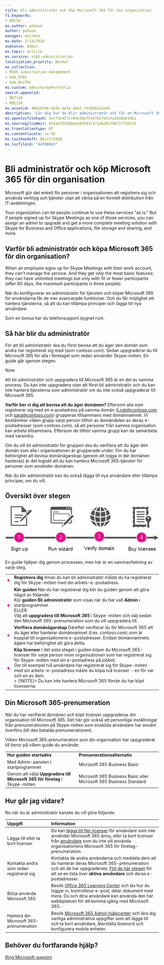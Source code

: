 ```yaml
---
title: Bli administratör och köp Microsoft 365 för din organisation
f1.keywords:
- NOCSH
ms.author: pebaum
author: pebaum
manager: mnirkhe
ms.date: 2/14/2018
audience: Admin
ms.topic: article
ms.service: o365-administration
localization_priority: Normal
ms.collection:
- M365-subscription-management
- Adm_O365
- Adm_NonTOC
ms.custom: AdminSurgePortfolio
search.appverid:
- MET150
- MOE150
ms.assetid: 48b26596-9e5b-4e5a-a64f-7430eb2a1e45
description: 'Lär dig hur du blir administratör och får en Microsoft 365-prenumeration för din organisation. '
ms.openlocfilehash: 5ecfde457cc04e28ef544701fe623a53a8e610b1
ms.sourcegitcommit: 659adf65d88ee44f643c471e6202396f1ffb6576
ms.translationtype: MT
ms.contentlocale: sv-SE
ms.lasthandoff: 06/17/2020
ms.locfileid: "44780043"
---
```

# <a name="become-the-admin-and-purchase-microsoft-365-for-your-organization"></a>Bli administratör och köp Microsoft 365 för din organisation

Microsoft gör det enkelt för personer i organisationen att registrera sig och använda verktyg och tjänster utan att vänta på en formell distribution från IT-avdelningen.
  
Your organization can let people continue to use these services "as is." But if people signed up for Skype Meetings as one of those services, you can assign an admin to upgrade and get a more complete meeting solution with Skype for Business and Office applications, file storage and sharing, and more.
  
## <a name="why-become-the-admin-and-buy-microsoft-365-for-your-organization"></a>Varför bli administratör och köpa Microsoft 365 för din organisation?

When an employee signs up for Skype Meetings with their work account, they can't manage the service. And they get only the most basic features: they can have unlimited meetings but only with 10 or fewer participants (after 60 days, the maximum participants is three people). 
  
När du konfigurerar en administratör för tjänsten och köper Microsoft 365 för användarna får de mer avancerade funktioner. Och du får möjlighet att hantera tjänsterna, så att du kan tillämpa principer och lägga till nya användare.
  
Som en bonus har du telefonsupport dygnet runt.
  
## <a name="how-to-become-the-admin"></a>Så här blir du administratör

För att bli administratör ska du först bevisa att du äger den domän som andra har registrerat sig med (som contoso.com). Sedan uppgraderar du till Microsoft 365 för alla i företaget som redan använder Skype-möten. En guide går igenom stegen.
  
> [!NOTE]
> Att bli administratör och uppgradera till Microsoft 365 är en del av samma process. Du kan inte uppgradera utan att först bli administratör och du kan inte hantera tjänsterna som administratör om du inte också uppgraderar till Microsoft 365. 
  
 **Varför ber vi dig att bevisa att du äger domänen?** Eftersom alla som registrerar sig med en e-postadress på samma domän (t.rob@contoso.com och sara@contoso.com) grupperas tillsammans med domännamnet. Vi bestämmer vilken grupp varje person tillhör av domändelen av deras e-postadresser (som contoso.com), så att personer från samma organisation kan arbeta tillsammans. Eftersom de tillhör samma grupp kan de samarbeta med varandra.
  
Om du vill bli administratör för gruppen ska du verifiera att du äger den domän som alla i organisationen är grupperade under. Om du har behörighet att bevisa domänägarskap (genom att logga in där domänen hanteras) är det logiskt att du kan hantera Microsoft 365-tjänster för personer som använder domänen.
  
När du blir administratör kan du också lägga till nya användare eller tillämpa principer, om du vill.
  
## <a name="overview-of-the-steps"></a>Översikt över stegen

![Hög nivå bild av de faser som är inblandade med att bli administratör och köpa Microsoft 365.](../../media/1ee46aff-dccb-4bfd-abb3-811a616009af.png)
  
En guide hjälper dig genom processen, men här är en sammanfattning av varje steg.
  
|||
|:-----|:-----|
|![Nummer ett i en rosa cirkel](../../media/a4da261d-2516-48c5-b58a-9c452b9086b8.png)|**Registrera dig** Innan du kan bli administratör måste du ha registrerat dig för Skype-möten med din arbets-e-postadress.  <br/> |
|![Nummer två i en rosa cirkel.](../../media/de3c1ab4-4f01-4026-b1ba-3265bdb32a89.png)|**Kör guiden** När du har registrerat dig kör du guiden genom att göra något av följande:  <br/>  Kör **guiden Bli administratör** som visas när du har valt **Admin** i startprogrammet .  <br/>  ELLER  <br/>  Välj att **uppgradera till Microsoft 365** i Skype-möten och välj sedan den Microsoft 365-prenumeration som du vill uppgradera till.  <br/> |
|![Nummer tre i en rosa cirkel.](../../media/60fa378c-6ac1-4cbd-a782-2fa7ca619dc6.png)|**Verifiera domänägarskap** Därefter verifierar du för Microsoft 365 att du äger eller hanterar domännamnet (t.ex. contoso.com) som är kopplat till organisationens e-postadresser. Endast domännamnets ägare har behörighet att göra detta.  <br/> |
|![Nummer 4 i en rosa cirkel.](../../media/1a0ff2ce-0942-405a-94e3-9bfeb1e5059e.png)|**Köp licenser** I det sista steget i guiden köper du Microsoft 365-licenser för varje person inom organisationen som har registrerat sig för Skype-möten med sin e-postadress på jobbet.  <br/> Om till exempel två användare har registrerat sig för Skype-möten med sin arbets-e-postadress måste du köpa två licenser - en för var och en av dem.  <br/> > [!NOTE]> Du kan inte hantera Microsoft 365 förrän du har köpt licenserna.           |

## <a name="your-microsoft-365-subscription"></a>Din Microsoft 365-prenumeration

När du har verifierat domänen och köpt licenser uppgraderas din organisation till Microsoft 365. Det här gör också att personliga inställningar från prenumerationen på Skype-möten som enskilda användare har använt överförs (till den betalda prenumerationen).
  
Vilken Microsoft 365-prenumeration som din organisation har uppgraderat till beror på vilken guide du använde:
  
|||
|:-----|:-----|
|**Hur guiden startades** <br/> |**Prenumerationsalternativ** <br/> |
|Med Admin-panelen i startprogrammet  <br/> |Microsoft 365 Business Basic  <br/> |
|Genom att välja **Uppgradera till Microsoft 365 för företag** i Skype-möten  <br/> |Microsoft 365 Business Basic eller Microsoft 365 Business Standard  <br/> |
   
## <a name="whats-next"></a>Hur går jag vidare?

Nu när du är administratör kanske du vill göra följande:
  
|****Uppgift****|****Information****|
|:-----|:-----|
|Lägga till eller ta bort licenser  <br/> |Du kan [lägga till fler licenser](../../commerce/licenses/buy-licenses.md) för användare som inte använder Microsoft 365 ännu, eller ta bort licenser från [användare](../manage/remove-licenses-from-users.md) som du inte vill använda organisationens Microsoft 365 för företag-prenumeration.  <br/> |
|Kontakta andra som redan registrerat sig  <br/> |Kontakta de andra användarna och meddela dem att du hanterar deras Microsoft 365-prenumeration och att de har uppgraderats. [Följ de här stegen](../add-users/add-users.md) för att se en lista över **aktiva användare** och deras e-postadresser.  <br/> |
|Börja använda Microsoft 365  <br/> |Besök [Office 365 Learning Center](https://support.microsoft.com/training) och läs hur du loggar in, kontrollerar e-post, delar dokument med mera. Du och dina användare kan använda den här webbplatsen för att komma igång med Microsoft 365.  <br/> |
|Hantera din Microsoft 365-prenumeration  <br/> |Besök [Microsoft 365 Admin hjälpcenter](../admin-home.md) och lära dig vanliga administrativa uppgifter som att lägga till och ta bort användare, återställa lösenord och konfigurera mobila enheter.  <br/> |

## <a name="still-need-help"></a>Behöver du fortfarande hjälp?

[Ring Microsoft-support](../contact-support-for-business-products.md)
